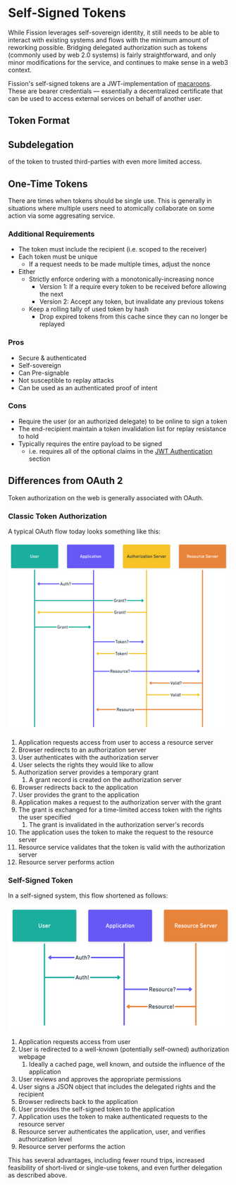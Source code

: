 # Self-Signed Tokens

While Fission leverages self-sovereign identity, it still needs to be able to interact with existing systems and flows with the minimum amount of reworking possible. Bridging delegated authorization such as tokens \(commonly used by web 2.0 systems\) is fairly straightforward, and only minor modifications for the service, and continues to make sense in a web3 context.

Fission's self-signed tokens are a JWT-implementation of [macaroons](https://research.google/pubs/pub41892.pdf). These are bearer credentials — essentially a decentralized certificate that can be used to access external services on behalf of another user.

## Token Format

## Subdelegation

 of the token to trusted third-parties with even more limited access.

## One-Time Tokens

There are times when tokens should be single use. This is generally in situations where multiple users need to atomically collaborate on some action via some aggresating service.

### Additional Requirements

* The token must include the recipient \(i.e. scoped to the receiver\)
* Each token must be unique
  * If a request needs to be made multiple times, adjust the nonce
* Either
  * Strictly enforce ordering with a monotonically-increasing nonce
    * Version 1: If a require every token to be received before allowing the next
    * Version 2: Accept any token, but invalidate any previous tokens
  * Keep a rolling tally of used token by hash
    * Drop expired tokens from this cache since they can no longer be replayed

### Pros

* Secure & authenticated
* Self-sovereign
* Can Pre-signable
* Not susceptible to replay attacks
* Can be used as an authenticated proof of intent

### Cons

* Require the user \(or an authorized delegate\) to be online to sign a token
* The end-recipient maintain a token invalidation list for replay resistance to hold
* Typically requires the entire payload to be signed
  * i.e. requires all of the optional claims in the [JWT Authentication](https://app.gitbook.com/@runfission/s/whitepaper/~/-Lyqf_PlC7NGcLgfnH4p/identity/jwt-authentication#claims) section

## Differences from OAuth 2

Token authorization on the web is generally associated with OAuth.

### Classic Token Authorization

A typical OAuth flow today looks something like this:

![](../.gitbook/assets/oauth-vs-macaroons-2x-3.png)

1. Application requests access from user to access a resource server
2. Browser redirects to an authorization server
3. User authenticates with the authorization server
4. User selects the rights they would like to allow
5. Authorization server provides a temporary grant
   1. A grant record is created on the authorization server
6. Browser redirects back to the application
7. User provides the grant to the application
8. Application makes a request to the authorization server with the grant
9. The grant is exchanged for a time-limited access token with the rights the user specified
   1. The grant is invalidated in the authorization server's records
10. The application uses the token to make the request to the resource server
11. Resource service validates that the token is valid with the authorization server
12. Resource server performs action

### Self-Signed Token

In a self-signed system, this flow shortened as follows:

![](../.gitbook/assets/oauth-vs-macaroons-2x-2.png)

1. Application requests access from user
2. User is redirected to a well-known \(potentially self-owned\) authorization webpage
   1. Ideally a cached page, well known, and outside the influence of the application
3. User reviews and approves the appropriate permissions
4. User signs a JSON object that includes the delegated rights and the recipient
5. Browser redirects back to the application
6. User provides the self-signed token to the application
7. Application uses the token to make authenticated requests to the resource server
8. Resource server authenticates the application, user, and verifies authorization level
9. Resource server performs the action

This has several advantages, including fewer round trips, increased feasibility of short-lived or single-use tokens, and even further delegation as described above.

